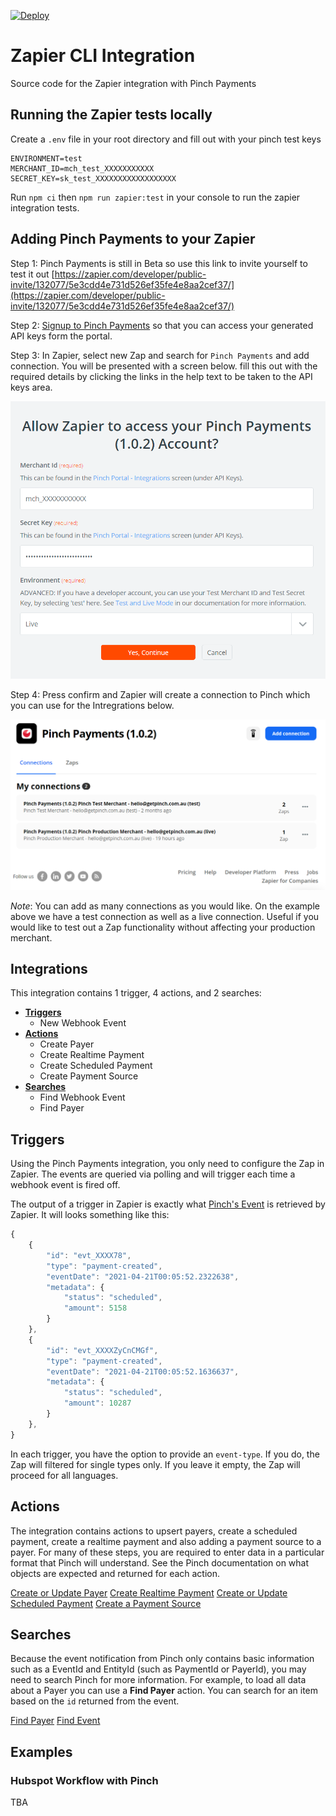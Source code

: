 [![Deploy](https://github.com/PinchPayments/zapier-pinch-api/actions/workflows/deploy.yml/badge.svg)](https://github.com/PinchPayments/zapier-pinch-api/actions/workflows/deploy.yml)

# Zapier CLI Integration

Source code for the Zapier integration with Pinch Payments

## Running the Zapier tests locally

Create a `.env` file in your root directory and fill out with your pinch test keys 

```
ENVIRONMENT=test
MERCHANT_ID=mch_test_XXXXXXXXXXX
SECRET_KEY=sk_test_XXXXXXXXXXXXXXXXXX
```

Run `npm ci` then `npm run zapier:test` in your console to run the zapier integration tests.

## Adding Pinch Payments to your Zapier

Step 1: Pinch Payments is still in Beta so use this link to invite yourself to test it out [https://zapier.com/developer/public-invite/132077/5e3cdd4e731d526ef35fe4e8aa2cef37/](https://zapier.com/developer/public-invite/132077/5e3cdd4e731d526ef35fe4e8aa2cef37/)

Step 2: [Signup to Pinch Payments](https://www.getpinch.com.au/get-pinch/) so that you can access your generated API keys form the portal.

Step 3: In Zapier, select new Zap and search for `Pinch Payments` and add connection. You will be presented with a screen below. fill this out with the required details by clicking the links in the help text to be taken to the API keys area. 

![step 3](./res/images/add-connection.png)


Step 4: Press confirm and Zapier will create a connection to Pinch which you can use for the Intregrations below.


![step 4](./res/images/connections.png)

*Note*: You can add as many connections as you would like. On the example above we have a test connection as well as a live connection. Useful if you would like to test out a Zap functionality without affecting your production merchant.

## Integrations

This integration contains 1 trigger, 4 actions, and 2 searches:

- [__Triggers__](#triggers)
    - New Webhook Event
- [__Actions__](#actions)
    - Create Payer
    - Create Realtime Payment
    - Create Scheduled Payment
    - Create Payment Source
- [__Searches__](#searches)
    - Find Webhook Event
    - Find Payer

## Triggers

Using the Pinch Payments integration, you only need to configure the Zap in Zapier. The events are queried via polling and will trigger each time a webhook event is fired off.

The output of a trigger in Zapier is exactly what [Pinch's Event](https://docs.getpinch.com.au/reference#list-all-events) is retrieved by Zapier. It will looks something like this:

```js
{
    {
        "id": "evt_XXXX78",
        "type": "payment-created",
        "eventDate": "2021-04-21T00:05:52.2322638",
        "metadata": {
            "status": "scheduled",
            "amount": 5158
        }
    },
    {
        "id": "evt_XXXXZyCnCMGf",
        "type": "payment-created",
        "eventDate": "2021-04-21T00:05:52.1636637",
        "metadata": {
            "status": "scheduled",
            "amount": 10287
        }
    },
}
```

In each trigger, you have the option to provide an `event-type`. If you do, the Zap will filtered for single types only. If you leave it empty, the Zap will proceed for all languages.

## Actions

The integration contains actions to upsert payers, create a scheduled payment, create a realtime payment and also adding a payment source to a payer. For many of these steps, you are required to enter data in a particular format that Pinch will understand. See the Pinch documentation on what objects are expected and returned for each action.

[Create or Update Payer](https://docs.getpinch.com.au/reference#payersid-1)
[Create Realtime Payment](https://docs.getpinch.com.au/reference#execute-real-time-payment)
[Create or Update Scheduled Payment](https://docs.getpinch.com.au/reference#save-a-payment)
[Create a Payment Source](https://docs.getpinch.com.au/reference#save-a-payment-source)

## Searches

Because the event notification from Pinch only contains basic information such as a EventId and EntityId (such as PaymentId or PayerId), you may need to search Pinch for more information. For example, to load all data about a Payer you can use a __Find Payer__ action. You can search for an item based on the `id` returned from the event.

[Find Payer](https://docs.getpinch.com.au/reference#get-payer)
[Find Event](https://docs.getpinch.com.au/reference#get-event)

## Examples

### Hubspot Workflow with Pinch

TBA